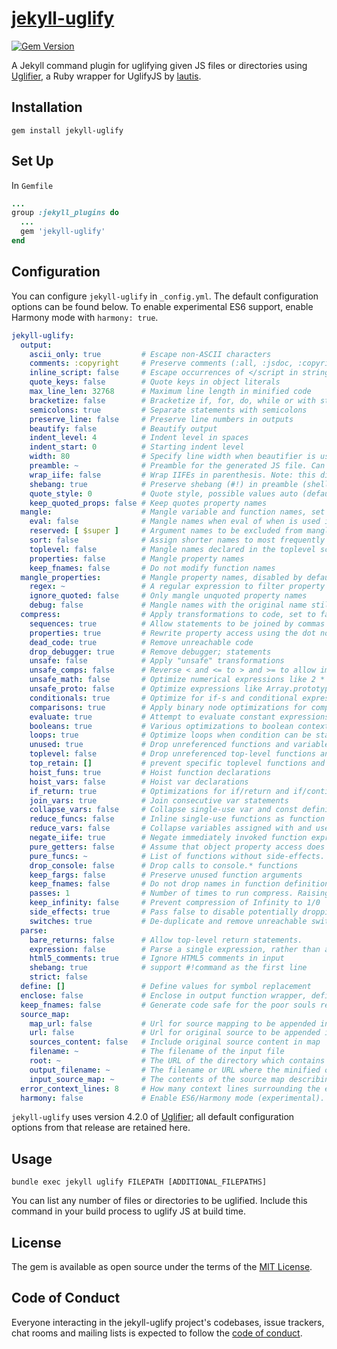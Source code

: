# [jekyll-uglify](https://rubygems.org/gems/jekyll-uglify)
[![Gem Version](https://badge.fury.io/rb/jekyll-uglify.svg)](https://badge.fury.io/rb/jekyll-uglify)

A Jekyll command plugin for uglifying given JS files or directories using [Uglifier](https://github.com/lautis/uglifier), a Ruby wrapper for UglifyJS by [lautis](https://github.com/lautis).

## Installation
``` 
gem install jekyll-uglify
```

## Set Up
In `Gemfile`
``` ruby
...
group :jekyll_plugins do
  ...
  gem 'jekyll-uglify'
end
```

## Configuration
You can configure `jekyll-uglify` in `_config.yml`. The default configuration options can be found below.
To enable experimental ES6 support, enable Harmony mode with `harmony: true`.
``` yaml
jekyll-uglify:
  output:
    ascii_only: true         # Escape non-ASCII characters
    comments: :copyright     # Preserve comments (:all, :jsdoc, :copyright, :none, Regexp (see below))
    inline_script: false     # Escape occurrences of </script in strings
    quote_keys: false        # Quote keys in object literals
    max_line_len: 32768      # Maximum line length in minified code
    bracketize: false        # Bracketize if, for, do, while or with statements, even if their body is a single statement
    semicolons: true         # Separate statements with semicolons
    preserve_line: false     # Preserve line numbers in outputs
    beautify: false          # Beautify output
    indent_level: 4          # Indent level in spaces
    indent_start: 0          # Starting indent level
    width: 80                # Specify line width when beautifier is used (only with beautifier)
    preamble: ~              # Preamble for the generated JS file. Can be used to insert any code or comment.
    wrap_iife: false         # Wrap IIFEs in parenthesis. Note: this disables the negate_iife compression option.
    shebang: true            # Preserve shebang (#!) in preamble (shell scripts)
    quote_style: 0           # Quote style, possible values auto (default), single, double, original
    keep_quoted_props: false # Keep quotes property names
  mangle:                    # Mangle variable and function names, set to false to skip mangling
    eval: false              # Mangle names when eval of when is used in scope
    reserved: [ $super ]     # Argument names to be excluded from mangling
    sort: false              # Assign shorter names to most frequently used variables. Often results in bigger output after gzip.
    toplevel: false          # Mangle names declared in the toplevel scope
    properties: false        # Mangle property names
    keep_fnames: false       # Do not modify function names          
  mangle_properties:         # Mangle property names, disabled by default
    regex: ~                 # A regular expression to filter property names to be mangled
    ignore_quoted: false     # Only mangle unquoted property names
    debug: false             # Mangle names with the original name still present                            
  compress:                  # Apply transformations to code, set to false to skip
    sequences: true          # Allow statements to be joined by commas
    properties: true         # Rewrite property access using the dot notation
    dead_code: true          # Remove unreachable code
    drop_debugger: true      # Remove debugger; statements
    unsafe: false            # Apply "unsafe" transformations
    unsafe_comps: false      # Reverse < and <= to > and >= to allow improved compression. This might be unsafe when an at least one of two operands is an object with computed values due the use of methods like get, or valueOf. This could cause change in execution order after operands in the comparison are switching. Compression only works if both comparisons and unsafe_comps are both set to true.
    unsafe_math: false       # Optimize numerical expressions like 2 * x * 3 into 6 * x, which may give imprecise floating point results.
    unsafe_proto: false      # Optimize expressions like Array.prototype.slice.call(a) into [].slice.call(a)
    conditionals: true       # Optimize for if-s and conditional expressions
    comparisons: true        # Apply binary node optimizations for comparisons
    evaluate: true           # Attempt to evaluate constant expressions
    booleans: true           # Various optimizations to boolean contexts
    loops: true              # Optimize loops when condition can be statically determined
    unused: true             # Drop unreferenced functions and variables
    toplevel: false          # Drop unreferenced top-level functions and variables
    top_retain: []           # prevent specific toplevel functions and variables from `unused` removal
    hoist_funs: true         # Hoist function declarations
    hoist_vars: false        # Hoist var declarations
    if_return: true          # Optimizations for if/return and if/continue
    join_vars: true          # Join consecutive var statements
    collapse_vars: false     # Collapse single-use var and const definitions when possible.
    reduce_funcs: false      # Inline single-use functions as function expressions. Depends on reduce_vars.
    reduce_vars: false       # Collapse variables assigned with and used as constant values.
    negate_iife: true        # Negate immediately invoked function expressions to avoid extra parens
    pure_getters: false      # Assume that object property access does not have any side-effects
    pure_funcs: ~            # List of functions without side-effects. Can safely discard function calls when the result value is not used
    drop_console: false      # Drop calls to console.* functions
    keep_fargs: false        # Preserve unused function arguments
    keep_fnames: false       # Do not drop names in function definitions
    passes: 1                # Number of times to run compress. Raising the number of passes will increase compress time, but can produce slightly smaller code.
    keep_infinity: false     # Prevent compression of Infinity to 1/0
    side_effects: true       # Pass false to disable potentially dropping functions marked as "pure" using pure comment annotation. See UglifyJS documentation for details.
    switches: true           # De-duplicate and remove unreachable switch branches                         
  parse: 
    bare_returns: false      # Allow top-level return statements.
    expression: false        # Parse a single expression, rather than a program (for parsing JSON).
    html5_comments: true     # Ignore HTML5 comments in input
    shebang: true            # support #!command as the first line
    strict: false
  define: []                 # Define values for symbol replacement
  enclose: false             # Enclose in output function wrapper, define replacements as key-value pairs
  keep_fnames: false         # Generate code safe for the poor souls relying on Function.prototype.name at run-time. Sets both compress and mangle keep_fnames to true.
  source_map: 
    map_url: false           # Url for source mapping to be appended in minified source
    url: false               # Url for original source to be appended in minified source
    sources_content: false   # Include original source content in map
    filename: ~              # The filename of the input file
    root: ~                  # The URL of the directory which contains filename
    output_filename: ~       # The filename or URL where the minified output can be found
    input_source_map: ~      # The contents of the source map describing the input
  error_context_lines: 8     # How many context lines surrounding the error line. Env var ERROR_CONTEXT_LINES overrides this option
  harmony: false             # Enable ES6/Harmony mode (experimental). Disabling mangling and compressing is recommended with Harmony mode.
```
`jekyll-uglify` uses version 4.2.0 of [Uglifier](https://github.com/lautis/uglifier); all default configuration options from that release are retained here.

## Usage
```
bundle exec jekyll uglify FILEPATH [ADDITIONAL_FILEPATHS]
```
You can list any number of files or directories to be uglified. Include this command in your build process to uglify JS at build time.

## License

The gem is available as open source under the terms of the [MIT License](https://opensource.org/licenses/MIT).

## Code of Conduct

Everyone interacting in the jekyll-uglify project's codebases, issue trackers, chat rooms and mailing lists is expected to follow the [code of conduct](https://github.com/hofers/jekyll-uglify/blob/master/CODE_OF_CONDUCT.md).
